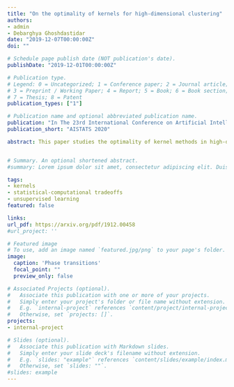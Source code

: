 ```yaml
---
title: "On the optimality of kernels for high-dimensional clustering"
authors:
- admin
- Debarghya Ghoshdastidar
date: "2019-12-07T00:00:00Z"
doi: ""

# Schedule page publish date (NOT publication's date).
publishDate: "2019-12-01T00:00:00Z"

# Publication type.
# Legend: 0 = Uncategorized; 1 = Conference paper; 2 = Journal article;
# 3 = Preprint / Working Paper; 4 = Report; 5 = Book; 6 = Book section;
# 7 = Thesis; 8 = Patent
publication_types: ["1"]

# Publication name and optional abbreviated publication name.
publication: "In The 23rd International Conference on Artificial Intelligence and Statistics"
publication_short: "AISTATS 2020"

abstract: This paper studies the optimality of kernel methods in high-dimensional data clustering. Recent works have studied the large sample performance of kernel clustering in the high-dimensional regime, where Euclidean distance becomes less informative. However, it is unknown whether popular methods, such as kernel k-means, are optimal in this regime. We consider the problem of high-dimensional Gaussian clustering and show that, with the exponential kernel function, the sufficient conditions for partial recovery of clusters using the NP-hard kernel k-means objective matches the known information-theoretic limit up to a factor of $\sqrt{2}$ for large k. It also exactly matches the known upper bounds for the non-kernel setting. We also show that a semi-definite relaxation of the kernel k-means procedure matches up to constant factors, the spectral threshold, below which no polynomial-time algorithm is known to succeed. This is the first work that provides such optimality guarantees for the kernel k-means as well as its convex relaxation. Our proofs demonstrate the utility of the less known polynomial concentration results for random variables with exponentially decaying tails in a higher-order analysis of kernel methods.


# Summary. An optional shortened abstract.
#summary: Lorem ipsum dolor sit amet, consectetur adipiscing elit. Duis posuere tellus ac convallis placerat. Proin tincidunt magna sed ex sollicitudin condimentum.

tags:
- kernels
- statistical-computational tradeoffs
- unsupervised learning
featured: false

links:
url_pdf: https://arxiv.org/pdf/1912.00458
#url_project: ''

# Featured image
# To use, add an image named `featured.jpg/png` to your page's folder.
image:
  caption: 'Phase transitions'
  focal_point: ""
  preview_only: false

# Associated Projects (optional).
#   Associate this publication with one or more of your projects.
#   Simply enter your project's folder or file name without extension.
#   E.g. `internal-project` references `content/project/internal-project/index.md`.
#   Otherwise, set `projects: []`.
projects:
- internal-project

# Slides (optional).
#   Associate this publication with Markdown slides.
#   Simply enter your slide deck's filename without extension.
#   E.g. `slides: "example"` references `content/slides/example/index.md`.
#   Otherwise, set `slides: ""`.
#slides: example
---
```

